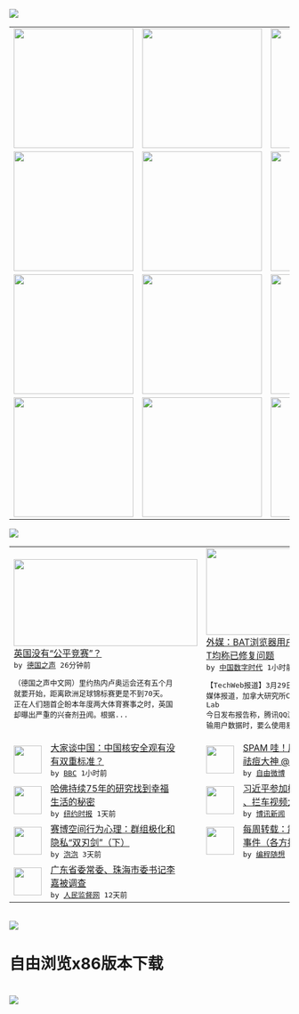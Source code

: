 

<a href="https://github.com/greatfire/z/raw/master/FreeBrowser.apk"><img src="https://raw.githubusercontent.com/greatfire/wiki/master/x/header.png" /></a><table><tr><td width="262" align="center" valign="center"><a href="https://github.com/greatfire/wiki/wiki/nyt" title="纽约时报中文网 国际纵览"><img src="https://raw.githubusercontent.com/greatfire/wiki/master/x/nyt_flag.png" width="215"/></a></td><td width="262" align="center" valign="center"><a href="https://github.com/greatfire/wiki/wiki/dw" title=""><img src="https://raw.githubusercontent.com/greatfire/wiki/master/x/dw_flag.png" width="215"/></a></td><td width="262" align="center" valign="center"><a href="https://github.com/greatfire/wiki/wiki/rmjd" title=""><img src="https://raw.githubusercontent.com/greatfire/wiki/master/x/rmjd_flag.png" width="215"/></a></td></tr><tr><td width="262" align="center" valign="center"><a href="https://github.com/paopaonetizen/website" title="泡泡 - 未经审查的互联网信息"><img src="https://raw.githubusercontent.com/greatfire/wiki/master/x/pp_flag.png" width="215"/></a></td><td width="262" align="center" valign="center"><a href="https://github.com/getlantern/mirror" title="以及自由微博和GreatFire.org官方中文论坛"><img src="https://raw.githubusercontent.com/greatfire/wiki/master/x/lantern_flag.png" width="215"/></a></td><td width="262" align="center" valign="center"><a href="https://github.com/cdtmirrors/m/" title=""><img src="https://raw.githubusercontent.com/greatfire/wiki/master/x/cdt_flag.png" width="215"/></a></td></tr><tr><td width="262" align="center" valign="center"><a href="https://github.com/program-think/blog" title="编程随想的博客"><img src="https://raw.githubusercontent.com/greatfire/wiki/master/x/pt_flag.png" width="215"/></a></td><td width="262" align="center" valign="center"><a href="https://github.com/greatfire/wiki/wiki/bbc" title=""><img src="https://raw.githubusercontent.com/greatfire/wiki/master/x/bbc_flag.png" width="215"/></a></td><td width="262" align="center" valign="center"><a href="https://github.com/freeweibo/s" title="自由微博 - 匿名和不受屏蔽的新浪微博搜索"><img src="https://raw.githubusercontent.com/greatfire/wiki/master/x/fw_flag.png" width="215"/></a></td></tr><tr><td width="262" align="center" valign="center"><a href="https://github.com/greatfire/wiki/wiki/google" title=""><img src="https://raw.githubusercontent.com/greatfire/wiki/master/x/google_flag.png" width="215"/></a></td><td width="262" align="center" valign="center"><a href="https://github.com/bxnews/boxun" title=""><img src="https://raw.githubusercontent.com/greatfire/wiki/master/x/bx_flag.png" width="215"/></a></td><td width="262" align="center" valign="center"><a href="https://github.com/greatfire/wiki/wiki/open-source" title="欢迎访问GreatFire.org开发者项目网站"><img src="https://raw.githubusercontent.com/greatfire/wiki/master/x/open-source_flag.png" width="215"/></a></td></tr></table><img src="https://raw.githubusercontent.com/greatfire/wiki/master/x/newsfeed text.png" /><table cols="4"><tr><td colspan="2" width="380"><a href="http://dw.com/p/1IP9Z?maca=chi-GK-text-greatfire-all-chinese-15625-xml-mrss"><img src="http://www.dw.com/image/0,,19161140_302,00.jpg" width="330" height="156"/></a></br><a href="http://dw.com/p/1IP9Z?maca=chi-GK-text-greatfire-all-chinese-15625-xml-mrss">英国没有“公平竞赛”？</a></br><kbd> by <a href="http://dw.de">德国之声</a> 26分钟前 </kbd></br><pre>（德国之声中文网）里约热内卢奥运会还有五个月<br/>就要开始，距离欧洲足球锦标赛更是不到70天。<br/>正在人们翘首企盼本年度两大体育赛事之时，英国<br/>却曝出严重的兴奋剂丑闻。根据...</pre></td><td colspan="2" width="380"><a href="http://feedproxy.google.com/~r/chinadigitaltimes/IyPt/~3/bHZQXXhU8sE/"><img src="http://i0.wp.com/upload.techweb.com.cn/2016/0329/1459221159348.jpg" width="330" height="156"/></a></br><a href="http://feedproxy.google.com/~r/chinadigitaltimes/IyPt/~3/bHZQXXhU8sE/">外媒：BAT浏览器用户数据极易破解 BA<br/>T均称已修复问题</a></br><kbd> by <a href="http://chinadigitaltimes.net/chinese/">中国数字时代</a> 1小时前 </kbd></br><pre>【TechWeb报道】3月29日消息，据国外<br/>媒体报道，加拿大研究所Citizen Lab<br/>今日发布报告称，腾讯QQ浏览器在向其服务器传<br/>输用户数据时，要么使用易于破...</pre></td></tr><tr><td><img src="http://a.files.bbci.co.uk/worldservice/live/assets/images/2016/04/01/160401040905_xi_jinping_us_144x81__nocredit.jpg" width="50" height="50"/></td><td width="280"><a href="http://www.bbc.com/zhongwen/simp/comments_on_china/2016/04/160404_coc_china_nuclear_double_standard">大家谈中国：中国核安全观有没<br/>有双重标准？</a></br><kbd> by <a href="http://www.bbc.co.uk/zhongwen/simp">BBC</a> 1小时前 </kbd></td><td><img src="https://raw.githubusercontent.com/greatfire/wiki/master/x/fw_logo.png" width="50" height="50"/></td><td width="280"><a href="https://freeweibo.com/weibo/3960642447137938">SPAM 哇！原来你就是那位<br/>祛痘大神 @Skin-...</a></br><kbd> by <a href="https://freeweibo.com/">自由微博</a> 2小时前 </kbd></td></tr><tr><td><img src="http://static01.nyt.com/images/2016/04/04/admin/cn-happy-life/cn-happy-life-jumbo.jpg" width="50" height="50"/></td><td width="280"><a href="https://d3qlz4p8smvoli.cloudfront.net/health/20160404/t04well-happy-life/">哈佛持续75年的研究找到幸福<br/>生活的秘密</a></br><kbd> by <a href="http://m.cn.nytimes.com/">纽约时报</a> 1天前 </kbd></td><td><img src="http://www.boxun.com/news/images/2016/04/201604041246intl1.jpg" width="50" height="50"/></td><td width="280"><a href="http://www.boxun.com/news/gb/intl/2016/04/201604041246.shtml">习近平参加核峰会：欢迎和抗议<br/>、拦车视频大全请看博讯...</a></br><kbd> by <a href="http://www.boxun.com">博讯新闻</a> 1天前 </kbd></td></tr><tr><td><img src="https://pao-pao.net/sites/pao-pao.net/files/styles/large/public/xia_pian_wen_zhong_tu_.jpg?itok=PbTXxyjR" width="50" height="50"/></td><td width="280"><a href="https://pao-pao.net/article/684">赛博空间行为心理：群组极化和<br/>隐私“双刃剑”（下）</a></br><kbd> by <a href="https://pao-pao.net">泡泡</a> 3天前 </kbd></td><td><img src="http://lh3.googleusercontent.com/p2SuJcGJA5Ib4khCcDZHZ_CBvjPHoVm9tUYxfnxhd9YsFoIMYFQSb3rH6_YQEJDl-0e1-IjOO1-YYbY2C9Px_jP_2-6K0Nnd72J0FfNUokRAPNImUTDJ-YVNFoMriHvORu_GAnvguh4" width="50" height="50"/></td><td width="280"><a href="http://feedproxy.google.com/~r/programthink/~3/H-pq0ktXeyw/weekly-share-99.html">每周转载：震惊全国的山东疫苗<br/>事件（各方报道及网友评论）</a></br><kbd> by <a href="http://program-think.blogspot.com">编程随想</a> 7天前 </kbd></td></tr><tr><td><img src="http://www.rmjdw.com/uploads/allimg/160323/2300235442-0.png" width="50" height="50"/></td><td width="280"><a href="http://www.rmjdw.com//fanfuqianshao/20160323/15521.html">广东省委常委、珠海市委书记李<br/>嘉被调查 </a></br><kbd> by <a href="http://www.rmjdw.com/">人民监督网</a> 12天前 </kbd></td></table></br><a href="https://github.com/greatfire/z/raw/master/FreeBrowser.apk"><img src="https://raw.githubusercontent.com/greatfire/wiki/master/x/download app.png" /></a><h1>自由浏览x86版本下载<h1><a href="https://github.com/greatfire/z/raw/master/FreeBrowser-x86.apk"><img src="https://raw.githubusercontent.com/greatfire/images/master/fb86.qr.png" /></a>